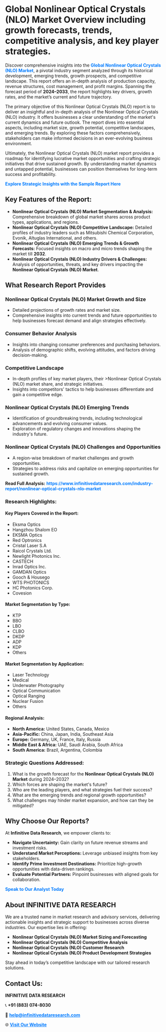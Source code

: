 <h1>Global Nonlinear Optical Crystals (NLO) Market Overview including growth forecasts, trends, competitive analysis, and key player strategies.</h1>
<p>
Discover comprehensive insights into the 
<a href="https://www.infinitivedataresearch.com/industry-report/nonlinear-optical-crystals-nlo-market" rel="dofollow" style="color: #007BFF; text-decoration: none;"><strong>Global Nonlinear Optical Crystals (NLO) Market</strong></a>, a pivotal industry segment analyzed through its historical development, emerging trends, growth prospects, and competitive landscape. This report offers an in-depth analysis of production capacity, revenue structures, cost management, and profit margins. Spanning the forecast period of <strong>2024–2033</strong>, the report highlights key drivers, growth rates, and the market’s current and future trajectory.
</p>
<p>
The primary objective of this Nonlinear Optical Crystals (NLO) report is to deliver an insightful and in-depth analysis of the Nonlinear Optical Crystals (NLO) industry. It offers businesses a clear understanding of the market's current dynamics and future outlook. The report dives into essential aspects, including market size, growth potential, competitive landscapes, and emerging trends. By exploring these factors comprehensively, stakeholders can make informed decisions in an ever-evolving business environment.
</p>
<p>
Ultimately, the Nonlinear Optical Crystals (NLO) market report provides a roadmap for identifying lucrative market opportunities and crafting strategic initiatives that drive sustained growth. By understanding market dynamics and untapped potential, businesses can position themselves for long-term success and profitability.
</p>
<p>
<a href="https://www.infinitivedataresearch.com/request-sample/reportId=106278" style="color: #007BFF; text-decoration: none;"><strong>Explore Strategic Insights with the Sample Report Here</strong></a>
</p>

<h2>Key Features of the Report:</h2>
<ul>
<li><strong>Nonlinear Optical Crystals (NLO) Market Segmentation & Analysis:</strong> Comprehensive breakdown of global market shares across product types, applications, and regions.</li>
<li><strong>Nonlinear Optical Crystals (NLO) Competitive Landscape:</strong> Detailed profiles of industry leaders such as Mitsubishi Chemical Corporation, Evonik, Altuglas International, and others.</li>
<li><strong>Nonlinear Optical Crystals (NLO) Emerging Trends & Growth Forecasts:</strong> Focused insights on macro and micro trends shaping the market till <strong>2032</strong>.</li>
<li><strong>Nonlinear Optical Crystals (NLO) Industry Drivers & Challenges:</strong> Analysis of opportunities, threats, and key drivers impacting the <strong>Nonlinear Optical Crystals (NLO) Market</strong>.</li>
</ul>

<h2>What Research Report Provides</h2>
<h3>Nonlinear Optical Crystals (NLO) Market Growth and Size</h3>
<ul>
<li>Detailed projections of growth rates and market size.</li>
<li>Comprehensive insights into current trends and future opportunities to help businesses forecast demand and align strategies effectively.</li>
</ul>

<h3>Consumer Behavior Analysis</h3>
<ul>
<li>Insights into changing consumer preferences and purchasing behaviors.</li>
<li>Analysis of demographic shifts, evolving attitudes, and factors driving decision-making.</li>
</ul>

<h3>Competitive Landscape</h3>
<ul>
<li>In-depth profiles of key market players, their >Nonlinear Optical Crystals (NLO) market share, and strategic initiatives.</li>
<li>Insights into competitors' tactics to help businesses differentiate and gain a competitive edge.</li>
</ul>

<h3>Nonlinear Optical Crystals (NLO) Emerging Trends</h3>
<ul>
<li>Identification of groundbreaking trends, including technological advancements and evolving consumer values.</li>
<li>Exploration of regulatory changes and innovations shaping the industry's future.</li>
</ul>

<h3>Nonlinear Optical Crystals (NLO) Challenges and Opportunities</h3>
<ul>
<li>A region-wise breakdown of market challenges and growth opportunities.</li>
<li>Strategies to address risks and capitalize on emerging opportunities for sustained growth.</li>
</ul>
<p><strong>Read Full Analysis:</strong> <a href="https://www.infinitivedataresearch.com/industry-report/nonlinear-optical-crystals-nlo-market" rel="dofollow" style="color: #007BFF; text-decoration: none;"><strong>https://www.infinitivedataresearch.com/industry-report/nonlinear-optical-crystals-nlo-market</strong></a></p>
<h3>Research Highlights:</h3>
<h4>Key Players Covered in the Report:</h4>
<ul><li>Eksma Optics</li><li>Hangzhou Shalom EO</li><li>EKSMA Optics</li><li>Red Optronics</li><li>Cristal Laser S.A</li><li>Raicol Crystals Ltd.</li><li>Newlight Photonics Inc.</li><li>CASTECH</li><li>Inrad Optics Inc.</li><li>GAMDAN Optics</li><li>Gooch &amp; Housego</li><li>WTS PHOTONICS</li><li>HC Photonics Corp.</li><li>Covesion</li></ul>
<h4>Market Segmentation by Type:</h4>
<ul><li>KTP</li><li>BBO</li><li>LBO</li><li>CLBO</li><li>DKDP</li><li>ADP</li><li>KDP</li><li>Others</li></ul>
<h4>Market Segmentation by Application:</h4>
<ul><li>Laser Technology</li><li>Medical</li><li>Underwater Photography</li><li>Optical Communication</li><li>Optical Ranging</li><li>Nuclear Fusion</li><li>Others</li></ul>

<h4>Regional Analysis:</h4>
<ul>
<li><strong>North America:</strong> United States, Canada, Mexico</li>
<li><strong>Asia-Pacific:</strong> China, Japan, India, Southeast Asia</li>
<li><strong>Europe:</strong> Germany, UK, France, Italy, Russia</li>
<li><strong>Middle East & Africa:</strong> UAE, Saudi Arabia, South Africa</li>
<li><strong>South America:</strong> Brazil, Argentina, Colombia</li>
</ul>

<h3>Strategic Questions Addressed:</h3>
<ol>
<li>What is the growth forecast for the <strong>Nonlinear Optical Crystals (NLO) Market</strong> during 2024–2032?</li>
<li>Which forces are shaping the market's future?</li>
<li>Who are the leading players, and what strategies fuel their success?</li>
<li>What are the emerging trends and regional growth opportunities?</li>
<li>What challenges may hinder market expansion, and how can they be mitigated?</li>
</ol>

<h2>Why Choose Our Reports?</h2>
<p>At <strong>Infinitive Data Research</strong>, we empower clients to:</p>
<ul>
<li><strong>Navigate Uncertainty:</strong> Gain clarity on future revenue streams and investment risks.</li>
<li><strong>Understand Market Perceptions:</strong> Leverage unbiased insights from key stakeholders.</li>
<li><strong>Identify Prime Investment Destinations:</strong> Prioritize high-growth opportunities with data-driven rankings.</li>
<li><strong>Evaluate Potential Partners:</strong> Pinpoint businesses with aligned goals for collaboration.</li>
</ul>
<p><a href="https://www.infinitivedataresearch.com/industry-report/nonlinear-optical-crystals-nlo-market" rel="dofollow" style="color: #007BFF; text-decoration: none;"><strong>Speak to Our Analyst Today</strong></a></p>

<h2>About INFINITIVE DATA RESEARCH</h2>
<p>We are a trusted name in market research and advisory services, delivering actionable insights and strategic support to businesses across diverse industries. Our expertise lies in offering:</p>
<ul>
<li><strong>Nonlinear Optical Crystals (NLO) Market Sizing and Forecasting</strong></li>
<li><strong>Nonlinear Optical Crystals (NLO) Competitive Analysis</strong></li>
<li><strong>Nonlinear Optical Crystals (NLO) Customer Research</strong></li>
<li><strong>Nonlinear Optical Crystals (NLO) Product Development Strategies</strong></li>
</ul>
<p>Stay ahead in today’s competitive landscape with our tailored research solutions.</p>

<h2>Contact Us:</h2>
<p><strong>INFINITIVE DATA RESEARCH</strong></p>
<p>📞 <strong>+91 (883) 074-8030</strong></p>
<p>📧 <strong><a href="mailto:help@infinitivedataresearch.com" style="color: #007BFF;">help@infinitivedataresearch.com</a></strong></p>
<p>🌐 <strong><a href="https://www.infinitivedataresearch.com" rel="dofollow" style="color: #007BFF;">Visit Our Website</a></strong></p>